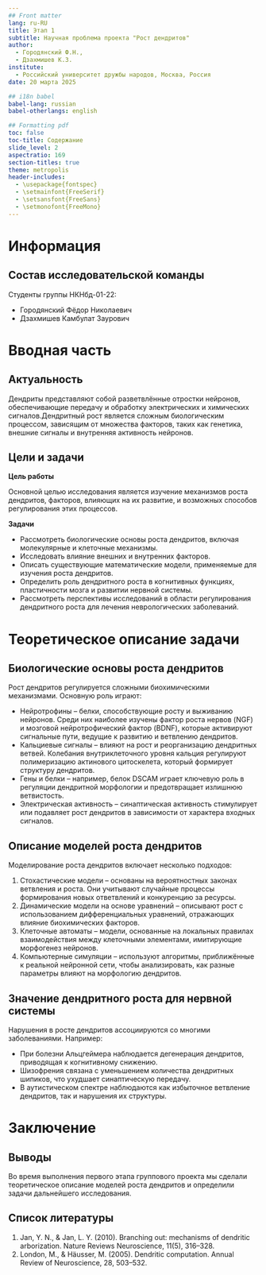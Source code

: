 ```yaml
---
## Front matter
lang: ru-RU
title: Этап 1
subtitle: Научная проблема проекта "Рост дендритов"
author:
  - Городянский Ф.Н.,
  - Дзахмишев К.З.
institute:
  - Российский университет дружбы народов, Москва, Россия
date: 20 марта 2025

## i18n babel
babel-lang: russian
babel-otherlangs: english

## Formatting pdf
toc: false
toc-title: Содержание
slide_level: 2
aspectratio: 169
section-titles: true
theme: metropolis
header-includes:
  - \usepackage{fontspec}
  - \setmainfont{FreeSerif}
  - \setsansfont{FreeSans}
  - \setmonofont{FreeMono}
---
```


# Информация

## Состав исследовательской команды

Студенты группы НКНбд-01-22:

- Городянский Фёдор Николаевич
- Дзахмишев Камбулат Заурович

# Вводная часть


## Актуальность

Дендриты представляют собой разветвлённые отростки нейронов, обеспечивающие передачу и обработку электрических и химических сигналов.Дендритный рост является сложным биологическим процессом, зависящим от множества факторов, таких как генетика, внешние сигналы и внутренняя активность нейронов. 


## Цели и задачи

**Цель работы**

Основной целью исследования является изучение механизмов роста дендритов, факторов, влияющих на их развитие, и возможных способов регулирования этих процессов. 


**Задачи**

- Рассмотреть биологические основы роста дендритов, включая молекулярные и клеточные механизмы.
- Исследовать влияние внешних и внутренних факторов.
- Описать существующие математические модели, применяемые для изучения роста дендритов.
- Определить роль дендритного роста в когнитивных функциях, пластичности мозга и развитии нервной системы.
- Рассмотреть перспективы исследований в области регулирования дендритного роста для лечения неврологических заболеваний.

# Теоретическое описание задачи

## Биологические основы роста дендритов
Рост дендритов регулируется сложными биохимическими механизмами. Основную роль играют:
- Нейротрофины – белки, способствующие росту и выживанию нейронов. Среди них наиболее изучены фактор роста нервов (NGF) и мозговой нейротрофический фактор (BDNF), которые активируют сигнальные пути, ведущие к развитию и ветвлению дендритов.
- Кальциевые сигналы – влияют на рост и реорганизацию дендритных ветвей. Колебания внутриклеточного уровня кальция регулируют полимеризацию актинового цитоскелета, который формирует структуру дендритов.
- Гены и белки – например, белок DSCAM играет ключевую роль в регуляции дендритной морфологии и предотвращает излишнюю ветвистость.
- Электрическая активность – синаптическая активность стимулирует или подавляет рост дендритов в зависимости от характера входных сигналов.

## Описание моделей роста дендритов

Моделирование роста дендритов включает несколько подходов:
1. Стохастические модели – основаны на вероятностных законах ветвления и роста. Они учитывают случайные процессы формирования новых ответвлений и конкуренцию за ресурсы.
2. Динамические модели на основе уравнений – описывают рост с использованием дифференциальных уравнений, отражающих влияние биохимических факторов.
3. Клеточные автоматы – модели, основанные на локальных правилах взаимодействия между клеточными элементами, имитирующие морфогенез нейронов.
4. Компьютерные симуляции – используют алгоритмы, приближённые к реальной нейронной сети, чтобы анализировать, как разные параметры влияют на морфологию дендритов.

## Значение дендритного роста для нервной системы

Нарушения в росте дендритов ассоциируются со многими заболеваниями. Например:
- При болезни Альцгеймера наблюдается дегенерация дендритов, приводящая к когнитивному снижению.
- Шизофрения связана с уменьшением количества дендритных шипиков, что ухудшает синаптическую передачу.
- В аутистическом спектре наблюдаются как избыточное ветвление дендритов, так и нарушения их структуры.


# Заключение

## Выводы

Во время выполнения первого этапа группового проекта мы сделали теоретическое описание моделей роста дендритов и определили задачи дальнейшего исследования.

## Список литературы

1. Jan, Y. N., & Jan, L. Y. (2010). Branching out: mechanisms of dendritic arborization. Nature Reviews Neuroscience, 11(5), 316–328.
2. London, M., & Häusser, M. (2005). Dendritic computation. Annual Review of Neuroscience, 28, 503–532.